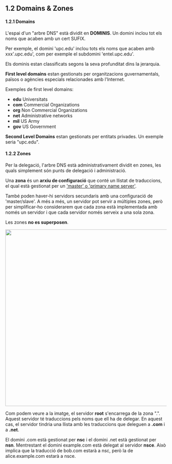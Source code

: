 <h2>1.2 Domains & Zones</h2>

<h4>1.2.1 Domains</h4>
L'espai d'un "arbre DNS" està dividit en <b>DOMINIS</b>. Un domini inclou tot els noms que acaben amb un cert SUFIX.

Per exemple, el domini 'upc.edu' inclou tots els noms que acaben amb xxx'.upc.edu', com per exemple el subdomini 'entel.upc.edu'.

Els dominis estan classificats segons la seva profunditat dins la jerarquia.

<b>First level domains</b> estan gestionats per organitzacions guvernamentals, països o agències especials relacionades amb l'Internet.

Exemples de first level domains:
- <b>edu</b> Universitats
- <b>com</b> Commercial Organizations
- <b>org</b> Non Commercial Organizations
- <b>net</b> Administrative networks
- <b>mil</b> US Army
- <b>gov</b> US Government

<b>Second Level Domains</b> estan gestionats per entitats privades.
Un exemple seria "upc.edu".



<h4>1.2.2 Zones</h4>
Per la delegació, l'arbre DNS està administrativament dividit en zones, les quals simplement són punts de delegació i administració.

Una <b>zona</b> és un <b>arxiu de configuració</b> que conté un llistat de traduccions, el qual està gestionat per un <u>'master' o 'primary name server'</u>.

També poden haver-hi servidors secundaris amb una configuració de 'master/slave'.
A més a més, un servidor pot servir a múltiples zones, però per simplificar-ho considerarem que cada zona està implementada amb només un servidor i que cada servidor només serveix a una sola zona.

Les zones <b>no es superposen</b>.

<img src="https://github.com/akaKush/DNS/blob/main/Teoria_DNS/zones.png" height="550px" widht="550px"/>

Com podem veure a la imatge, el servidor <b>root</b> s'encarrega de la zona ".". Aquest servidor té traduccions pels noms que ell ha de delegar. En aquest cas, el servidor tindria una llista amb les traduccions que deleguen a <b>.com</b> i a <b>.net</b>.

El domini .com està gestionat per <b>nsc</b> i el domini .net està gestionat per <b>nsn</b>.
Mentrestant el domini example.com està delegat al servidor <b>nsce</b>.
Això implica que la traducció de bob.com estarà a nsc, però la de alice.example.com estarà a nsce.
